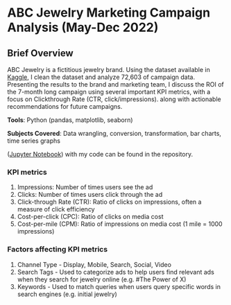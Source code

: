 # ABC Jewelry Marketing Campaign Analysis (May-Dec 2022)
## Brief Overview
ABC Jewelry is a fictitious jewelry brand. Using the dataset available in [Kaggle](https://www.kaggle.com/datasets/rahulchavan99/marketing-campaign-dataset/code), I clean the dataset and analyze 72,603 of campaign data. Presenting the results to the brand and marketing team, I discuss the ROI of the 7-month long campaign using several important KPI metrics, with a focus on Clickthrough Rate (CTR, click/impressions). along with actionable recommendations for future campaigns.

**Tools**: Python (pandas, matplotlib, seaborn)

**Subjects Covered**: Data wrangling, conversion, transformation, bar charts, time series graphs

([Jupyter Notebook](https://github.com/sanrio00/portfolio-projects/blob/812931c0e1909d901e78b2dca871ed43812149f2/Completed/ABC%20Jewelry%20Marketing%20Campaign%20Analysis%20(May-Dec%202022)/marketing_ROI.ipynb)) with my code can be found in the repository.

### KPI metrics
1. Impressions: Number of times users see the ad
2. Clicks: Number of times users click through the ad
3. Click-through Rate (CTR): Ratio of clicks on impressions, often a measure of click efficiency
4. Cost-per-click (CPC): Ratio of clicks on media cost
5. Cost-per-mile (CPM): Ratio of impressions on media cost (1 mile = 1000 impressions)

### Factors affecting KPI metrics
1. Channel Type - Display, Mobile, Search, Social, Video
2. Search Tags - Used to categorize ads to help users find relevant ads when they search for jewelry online (e.g. #The Power of X)
3. Keywords - Used to match queries when users query specific words in search engines (e.g. initial jewelry)
